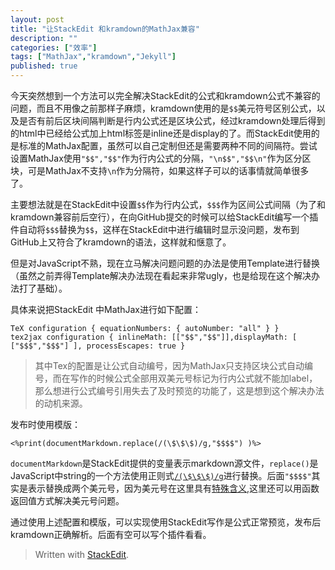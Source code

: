 ```yaml
---
layout: post
title: "让StackEdit 和kramdown的MathJax兼容"
description: ""
categories: ["效率"]
tags: ["MathJax","kramdown","Jekyll"]
published: true
---
```


今天突然想到一个方法可以完全解决StackEdit的公式和kramdown公式不兼容的问题，而且不用像之前那样子麻烦，kramdown使用的是`$$`美元符号区别公式，以及是否有前后区块间隔判断是行内公式还是区块公式，经过kramdown处理后得到的html中已经给公式加上html标签是inline还是display的了。而StackEdit使用的是标准的MathJax配置，虽然可以自己定制但还是需要两种不同的间隔符。尝试设置MathJax使用`"$$","$$"`作为行内公式的分隔，`"\n$$","$$\n"`作为区分区块，可是MathJax不支持`\n`作为分隔符，如果这样子可以的话事情就简单很多了。

主要想法就是在StackEdit中设置`$$`作为行内公式，`$$$`作为区间公式间隔（为了和kramdown兼容前后空行），在向GitHub提交的时候可以给StackEdit编写一个插件自动将`$$$`替换为`$$`，这样在StackEdit中进行编辑时显示没问题，发布到GitHub上又符合了kramdown的语法，这样就和惬意了。

但是对JavaScript不熟，现在立马解决问题问题的办法是使用Template进行替换（虽然之前弄得Template解决办法现在看起来非常ugly，也是给现在这个解决办法打了基础）。

具体来说把StackEdit 中MathJax进行如下配置：

    TeX configuration { equationNumbers: { autoNumber: "all" } }
    tex2jax configuration { inlineMath: [["$$","$$"]],displayMath: [ ["$$$","$$$"] ], processEscapes: true }

> 其中Tex的配置是让公式自动编号，因为MathJax只支持区块公式自动编号，而在写作的时候公式全部用双美元号标记为行内公式就不能加label，那么想进行公式编号引用失去了及时预览的功能了，这是想到这个解决办法的动机来源。

发布时使用模版：

    <%print(documentMarkdown.replace(/(\$\$\$)/g,"$$$$") )%> 
    
`documentMarkdown`是StackEdit提供的变量表示markdown源文件，`replace()`是JavaScript中string的一个方法使用正则式[`/(\$\$\$)/g`][1]进行替换。后面`"$$$$"`其实是表示替换成两个美元号，因为美元号在这里具有[特殊含义][2],这里还可以用函数返回值方式解决美元号问题。

通过使用上述配置和模版，可以实现使用StackEdit写作是公式正常预览，发布后kramdown正确解析。后面有空可以写个插件看看。

> Written with [StackEdit](https://stackedit.io/).


  [1]: http://www.w3school.com.cn/jsref/jsref_obj_regexp.asp
  [2]: http://www.w3school.com.cn/jsref/jsref_replace.asp